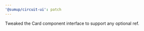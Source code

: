 ```yaml
---
'@sumup/circuit-ui': patch
---
```


Tweaked the Card component interface to support any optional ref.
